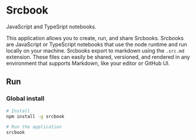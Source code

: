 # Srcbook

JavaScript and TypeSript notebooks.

This application allows you to create, run, and share Srcbooks. Srcbooks are JavaScript or TypeScript notebooks that use the node runtime and run locally on your machine. Srcbooks export to markdown using the `.src.md` extension. These files can easily be shared, versioned, and rendered in any environment that supports Markdown, like your editor or GitHub UI.

## Run

### Global install

```bash
# Install
npm install -g srcbook

# Run the application
srcbook
```

